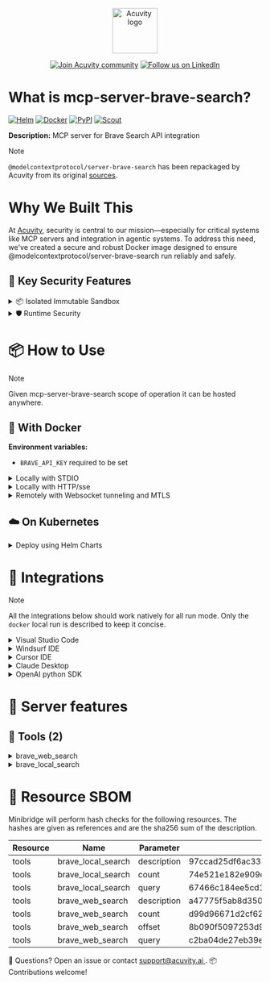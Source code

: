 
<p align="center">
  <a href="https://acuvity.ai">
    <picture>
      <img src="https://mma.prnewswire.com/media/2544052/Acuvity__Logo.jpg" height="90" alt="Acuvity logo"/>
    </picture>
  </a>
</p>
<p align="center">
  <a href="https://discord.gg/BkU7fBkrNk">
    <img src="https://img.shields.io/badge/Acuvity-Join-7289DA?logo=discord&logoColor=fff)](https://discord.gg/BkU7fBkrNk" alt="Join Acuvity community" /></a>
<a href="https://www.linkedin.com/company/acuvity/">
    <img src="https://img.shields.io/badge/LinkedIn-follow-0a66c2" alt="Follow us on LinkedIn" />
  </a>
</p>


# What is mcp-server-brave-search?

[![Helm](https://img.shields.io/badge/v1.0.0-3775A9?logo=helm&label=Charts&logoColor=fff)](https://hub.docker.com/r/acuvity/mcp-server-brave-search/tags/)
[![Docker](https://img.shields.io/docker/image-size/acuvity/mcp-server-brave-search/0.6.2?logo=docker&logoColor=fff&label=0.6.2)](https://hub.docker.com/r/acuvity/mcp-server-brave-search/tags/0.6.2)
[![PyPI](https://img.shields.io/badge/0.6.2-3775A9?logo=pypi&logoColor=fff&label=@modelcontextprotocol/server-brave-search)](https://modelcontextprotocol.io)
[![Scout](https://img.shields.io/badge/Active-3775A9?logo=docker&logoColor=fff&label=Scout)](https://hub.docker.com/r/acuvity/mcp-server-fetch/)

**Description:** MCP server for Brave Search API integration

> [!NOTE]
> `@modelcontextprotocol/server-brave-search` has been repackaged by Acuvity from its original [sources](https://modelcontextprotocol.io).

# Why We Built This

At [Acuvity](https://acuvity.ai), security is central to our mission—especially for critical systems like MCP servers and integration in agentic systems.
To address this need, we've created a secure and robust Docker image designed to ensure @modelcontextprotocol/server-brave-search run reliably and safely.

## 🔐 Key Security Features

<details>
<summary>📦 Isolated Immutable Sandbox </summary>

- **Isolated Execution**: All tools run within secure, containerized sandboxes to enforce process isolation and prevent lateral movement.
- **Non-root by Default**: Enforces least-privilege principles, minimizing the impact of potential security breaches.
- **Read-only Filesystem**: Ensures runtime immutability, preventing unauthorized modification.
- **Version Pinning**: Guarantees consistency and reproducibility across deployments by locking tool and dependency versions.
- **CVE Scanning**: Continuously monitors for known vulnerabilities using [Docker Scout](https://docs.docker.com/scout/) to support proactive mitigation.
- **SBOM & Provenance**: Provides full supply chain transparency with embedded metadata and traceable build information.
</details>

<details>
<summary>🛡️ Runtime Security</summary>

**Minibridge Integration**: [Minibridge](https://github.com/acuvity/minibridge) establishes secure Agent-to-MCP connectivity, supports Rego/HTTP-based policy enforcement 🕵️, and simplifies orchestration.

Minibridge includes built-in guardrails to protect MCP server integrity and detect suspicious behavior:

- **Integrity Checks**: Ensures authenticity with runtime component hashing.
- **Threat Detection & Prevention with built-in Rego Policy**:
  - Covert‐instruction screening: Blocks any tool description or call arguments that match a wide list of "hidden prompt" phrases (e.g., "do not tell", "ignore previous instructions", Unicode steganography).
  - Schema-key misuse guard: Rejects tools or call arguments that expose internal-reasoning fields such as note, debug, context, etc., preventing jailbreaks that try to surface private metadata.
  - Sensitive-resource exposure check: Denies tools whose descriptions—or call arguments—that reference paths, files, or patterns typically associated with secrets (e.g., .env, /etc/passwd, SSH keys).
  - Tool-shadowing detector: Flags wording like "instead of using" that might instruct an assistant to replace or override an existing tool with a different behaviour.
  - Cross-tool ex-filtration filter: Scans responses and tool descriptions for instructions to invoke external tools not belonging to this server.
  - Credential / secret redaction mutator: Automatically replaces recognised tokens formats with `[REDACTED]` in outbound content.

These controls ensure robust runtime integrity, prevent unauthorized behavior, and provide a foundation for secure-by-design system operations.
</details>


# 📦 How to Use


> [!NOTE]
> Given mcp-server-brave-search scope of operation it can be hosted anywhere.

## 🐳 With Docker
**Environment variables:**
  - `BRAVE_API_KEY` required to be set


<details>
<summary>Locally with STDIO</summary>

In your client configuration set:

- command: `docker`
- arguments: `run -i --rm --read-only -e BRAVE_API_KEY docker.io/acuvity/mcp-server-brave-search:0.6.2`

</details>

<details>
<summary>Locally with HTTP/sse</summary>

Simply run as:

```console
docker run -i --rm --read-only -e BRAVE_API_KEY docker.io/acuvity/mcp-server-brave-search:0.6.2
```

Add `-p <localport>:8000` to expose the port.

Then on your application/client, you can configure to use something like:

```json
{
  "mcpServers": {
    "acuvity-mcp-server-brave-search": {
      "url": "http://localhost:<localport>/sse",
    }
  }
}
```

You might have to use different ports for different tools.

</details>

<details>
<summary>Remotely with Websocket tunneling and MTLS </summary>

> This section assume you are familar with TLS and certificates and will require:
> - a server certificate with proper DNS/IP field matching your tool deployment.
> - a client-ca used to sign client certificates

1. Start the server in `backend` mode
 - add an environment variable like `-e MINIBRIDGE_MODE=backend`
 - add the TLS certificates (recommended) through a volume let's say `/certs` ex (`-v $PWD/certs:/certs`)
 - instruct minibridge to use those certs with
   - `-e MINIBRIDGE_TLS_SERVER_CERT=/certs/server-cert.pem`
   - `-e MINIBRIDGE_TLS_SERVER_KEY=/certs/server-key.pem`
   - `-e MINIBRIDGE_TLS_SERVER_KEY_PASS=optional`
   - `-e MINIBRIDGE_TLS_SERVER_CLIENT_CA=/certs/client-ca.pem`

2. Start `minibridge` locally in frontend mode:
  - Get [minibridge](https://github.com/acuvity/minibridge) binary for your OS.

In your client configuration, Minibridge works like any other STDIO command.

Example for Claude Desktop:

```json
{
  "mcpServers": {
    "acuvity-mcp-server-brave-search": {
      "command": "minibridge",
      "args": ["frontend", "--backend", "wss://<remote-url>:8000/ws", "--tls-client-backend-ca", "/path/to/ca/that/signed/the/server-cert.pem/ca.pem", "--tls-client-cert", "/path/to/client-cert.pem", "--tls-client-key", "/path/to/client-key.pem"]
    }
  }
}
```

That's it.

Of course there is plenty of other option that minibridge can provide.

Don't be shy to ask question either.

</details>

## ☁️ On Kubernetes

<details>
<summary>Deploy using Helm Charts</summary>

### Chart settings requirements

This chart requires some mandatory information to be installed.

**Mandatory Secrets**:
  - `BRAVE_API_KEY` secret to be set as secrets.BRAVE_API_KEY either by `.value` or from existing with `.valueFrom`

### How to install

Pick a version from the [OCI registry](https://hub.docker.com/r/acuvity/mcp-server-brave-search/tags) looking for the type `helm`

You can inspect the chart:

```console
helm show chart oci://docker.io/acuvity/mcp-server-brave-search --version <version>
````

You can inspect the values that you can configure:

```console
helm show values oci://docker.io/acuvity/mcp-server-brave-search --version <version>
````

Install with helm

```console
helm install mcp-server-brave-search oci://docker.io/acuvity/mcp-server-brave-search --version <version>
```

From there your MCP server mcp-server-brave-search will be reachable by default through `http/sse` from inside the cluster using the Kubernetes Service `mcp-server-brave-search` on port `8000` by default. You can change that by looking at the `service` section of the `values.yaml` file.

### How to Monitor

The deployment will a Kubernetes service with a `healthPort`, that is used for liveness probes and readiness probes. This health port can also be used by the monitoring stack of your choice and exposes metrics under the `/metrics` path.

See full charts [Readme](https://github.com/acuvity/mcp-servers-registry/tree/main/mcp-server-brave-search/charts/mcp-server-brave-search/README.md) for more details about settings.

</details>

# 🧰 Integrations

> [!NOTE]
> All the integrations below should work natively for all run mode.
> Only the `docker` local run is described to keep it concise.

<details>
<summary>Visual Studio Code</summary>

## Global scope

Press `ctrl + shift + p` and type `Preferences: Open User Settings JSON` to add the following section:

```json
{
  "mcp": {
    "servers": {
      "acuvity-mcp-server-brave-search": {
        "env":
          {"BRAVE_API_KEY":"xxxxxx"},
        "command": "docker",
        "args": ["run","-i","--rm","--read-only","-e","BRAVE_API_KEY","docker.io/acuvity/mcp-server-brave-search:0.6.2"]
      }
    }
  }
}
```

## Workspace scope

In your workspace createa file called `.vscode/mcp.json` and add the following section:

```json
{
  "servers": {
    "acuvity-mcp-server-brave-search": {
      "env":
        {"BRAVE_API_KEY":"xxxxxx"},
      "command": "docker",
      "args": ["run","-i","--rm","--read-only","-e","BRAVE_API_KEY","docker.io/acuvity/mcp-server-brave-search:0.6.2"]
    }
  }
}
```

> To pass secrets you should use the `promptString` input type described in the [Visual Studio Code documentation](https://code.visualstudio.com/docs/copilot/chat/mcp-servers).

</details>

<details>
<summary>Windsurf IDE</summary>

In `~/.codeium/windsurf/mcp_config.json` add the following section:

```json
{
  "mcpServers": {
    "acuvity-mcp-server-brave-search": {
      "env":
        {"BRAVE_API_KEY":"xxxxxx"},
      "command": "docker",
      "args": ["run","-i","--rm","--read-only","-e","BRAVE_API_KEY","docker.io/acuvity/mcp-server-brave-search:0.6.2"]
    }
  }
}
```

See [Windsurf documentation](https://docs.windsurf.com/windsurf/mcp) for more info.

</details>

<details>
<summary>Cursor IDE</summary>

Add the following JSON block to your mcp configuration file:
- `~/.cursor/mcp.json` for global scope
- `.cursor/mcp.json` for project scope

```json
{
  "mcpServers": {
    "acuvity-mcp-server-brave-search": {
      "env":
        {"BRAVE_API_KEY":"xxxxxx"},
      "command": "docker",
      "args": ["run","-i","--rm","--read-only","-e","BRAVE_API_KEY","docker.io/acuvity/mcp-server-brave-search:0.6.2"]
    }
  }
}
```

See [cursor documentation](https://docs.cursor.com/context/model-context-protocol) for more information.

</details>
<details>

<summary>Claude Desktop</summary>

In the `claude_desktop_config.json` configuration file add the following section:

```json
{
  "mcpServers": {
    "acuvity-mcp-server-brave-search": {
      "env":
        {"BRAVE_API_KEY":"xxxxxx"},
      "command": "docker",
      "args": ["run","-i","--rm","--read-only","-e","BRAVE_API_KEY","docker.io/acuvity/mcp-server-brave-search:0.6.2"]
    }
  }
}
```

See [Anthropic documentation](https://docs.anthropic.com/en/docs/agents-and-tools/mcp) for more information.
</details>

<details>
<summary>OpenAI python SDK</summary>

## Running locally

```python
async with MCPServerStdio(
    params={
        "env": {"BRAVE_API_KEY":"xxxxxx"},
        "command": "docker",
        "args": ["run","-i","--rm","--read-only","-e","BRAVE_API_KEY","docker.io/acuvity/mcp-server-brave-search:0.6.2"]
    }
) as server:
    tools = await server.list_tools()
```

## Running remotely

```python
async with MCPServerSse(
    params={
        "url": "http://<ip>:<port>/sse",
    }
) as server:
    tools = await server.list_tools()
```

See [OpenAI Agents SDK docs](https://openai.github.io/openai-agents-python/mcp/) for more info.

</details>

# 🧠 Server features

## 🧰 Tools (2)
<details>
<summary>brave_web_search</summary>

**Description**:

```
Performs a web search using the Brave Search API, ideal for general queries, news, articles, and online content. Use this for broad information gathering, recent events, or when you need diverse web sources. Supports pagination, content filtering, and freshness controls. Maximum 20 results per request, with offset for pagination. 
```

**Parameter**:

| Name | Type | Description | Required? |
|-----------|------|-------------|-----------|
| count | number | Number of results (1-20, default 10) | No
| offset | number | Pagination offset (max 9, default 0) | No
| query | string | Search query (max 400 chars, 50 words) | Yes
</details>
<details>
<summary>brave_local_search</summary>

**Description**:

```
Searches for local businesses and places using Brave's Local Search API. Best for queries related to physical locations, businesses, restaurants, services, etc. Returns detailed information including:
- Business names and addresses
- Ratings and review counts
- Phone numbers and opening hours
Use this when the query implies 'near me' or mentions specific locations. Automatically falls back to web search if no local results are found.
```

**Parameter**:

| Name | Type | Description | Required? |
|-----------|------|-------------|-----------|
| count | number | Number of results (1-20, default 5) | No
| query | string | Local search query (e.g. 'pizza near Central Park') | Yes
</details>


# 🔐 Resource SBOM

Minibridge will perform hash checks for the following resources. The hashes are given as references and are the sha256 sum of the description.

| Resource | Name | Parameter | Hash |
|-----------|------|------|------|
| tools | brave_local_search | description | 97ccad25df6ac33448532db7212f0b1d3e7a851e509e944771d08556e09657c3 |
| tools | brave_local_search | count | 74e521e182e909cddfcbda8dd5d7348b555723e1bbf4b5b941b16b27db9ef45f |
| tools | brave_local_search | query | 67466c184ee5cd1699936f4664febb33d241182ab45de7f954f45c9bb2d15655 |
| tools | brave_web_search | description | a47775f5ab8d350d58decc4839a503d8a669e81dfa2ba92c2f43b6c25ee0b3e7 |
| tools | brave_web_search | count | d99d96671d2cf62878aac47e9128a0f2cd60ea0fed87a130fb74059460a097f8 |
| tools | brave_web_search | offset | 8b090f5097253d9a2172e77da116548030d94ed60d638bffa6e9b498b81b7d1a |
| tools | brave_web_search | query | c2ba04de27eb39eb0c5d0205ae19e9d79907d8716d346a49c78a584568075ed2 |


💬 Questions? Open an issue or contact [ support@acuvity.ai ](mailto:support@acuvity.ai).
📦 Contributions welcome!
